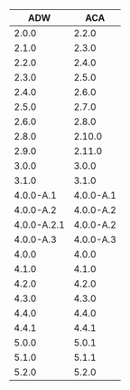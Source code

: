 |  ADW  |  ACA  |
|-------|-------|
| 2.0.0 | 2.2.0 |
| 2.1.0 | 2.3.0 |
| 2.2.0 | 2.4.0 |
| 2.3.0 | 2.5.0 |
| 2.4.0 | 2.6.0 |
| 2.5.0 | 2.7.0 |
| 2.6.0 | 2.8.0 |
| 2.8.0 | 2.10.0 |
| 2.9.0 | 2.11.0 |
| 3.0.0 | 3.0.0 |
| 3.1.0 | 3.1.0 |
| 4.0.0-A.1 | 4.0.0-A.1 |
| 4.0.0-A.2 | 4.0.0-A.2 |
| 4.0.0-A.2.1 | 4.0.0-A.2 |
| 4.0.0-A.3 | 4.0.0-A.3 |
| 4.0.0 | 4.0.0 |
| 4.1.0 | 4.1.0 |
| 4.2.0 | 4.2.0 |
| 4.3.0 | 4.3.0 |
| 4.4.0 | 4.4.0 |
| 4.4.1 | 4.4.1 |
| 5.0.0 | 5.0.1 |
| 5.1.0 | 5.1.1 |
| 5.2.0 | 5.2.0 |
